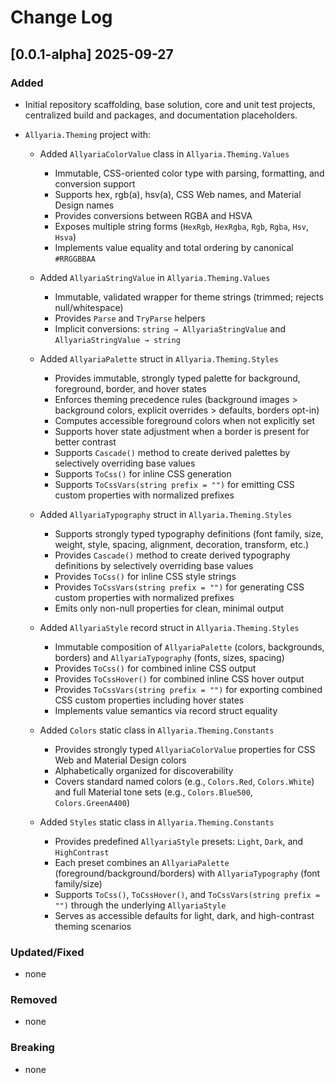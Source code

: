 # Change Log

## [0.0.1-alpha] 2025-09-27

### Added

* Initial repository scaffolding, base solution, core and unit test projects, centralized build and packages, and
  documentation placeholders.
* `Allyaria.Theming` project with:

    * Added `AllyariaColorValue` class in `Allyaria.Theming.Values`

        * Immutable, CSS-oriented color type with parsing, formatting, and conversion support
        * Supports hex, rgb(a), hsv(a), CSS Web names, and Material Design names
        * Provides conversions between RGBA and HSVA
        * Exposes multiple string forms (`HexRgb`, `HexRgba`, `Rgb`, `Rgba`, `Hsv`, `Hsva`)
        * Implements value equality and total ordering by canonical `#RRGGBBAA`
    * Added `AllyariaStringValue` in `Allyaria.Theming.Values`

        * Immutable, validated wrapper for theme strings (trimmed; rejects null/whitespace)
        * Provides `Parse` and `TryParse` helpers
        * Implicit conversions: `string → AllyariaStringValue` and `AllyariaStringValue → string`
    * Added `AllyariaPalette` struct in `Allyaria.Theming.Styles`

        * Provides immutable, strongly typed palette for background, foreground, border, and hover states
        * Enforces theming precedence rules (background images > background colors, explicit overrides > defaults,
          borders opt-in)
        * Computes accessible foreground colors when not explicitly set
        * Supports hover state adjustment when a border is present for better contrast
        * Supports `Cascade()` method to create derived palettes by selectively overriding base values
        * Supports `ToCss()` for inline CSS generation
        * Supports `ToCssVars(string prefix = "")` for emitting CSS custom properties with normalized prefixes
    * Added `AllyariaTypography` struct in `Allyaria.Theming.Styles`

        * Supports strongly typed typography definitions (font family, size, weight, style, spacing, alignment,
          decoration, transform, etc.)
        * Provides `Cascade()` method to create derived typography definitions by selectively overriding base values
        * Provides `ToCss()` for inline CSS style strings
        * Provides `ToCssVars(string prefix = "")` for generating CSS custom properties with normalized prefixes
        * Emits only non-null properties for clean, minimal output
    * Added `AllyariaStyle` record struct in `Allyaria.Theming.Styles`

        * Immutable composition of `AllyariaPalette` (colors, backgrounds, borders) and `AllyariaTypography` (fonts,
          sizes, spacing)
        * Provides `ToCss()` for combined inline CSS output
        * Provides `ToCssHover()` for combined inline CSS hover output
        * Provides `ToCssVars(string prefix = "")` for exporting combined CSS custom properties including hover states
        * Implements value semantics via record struct equality
    * Added `Colors` static class in `Allyaria.Theming.Constants`

        * Provides strongly typed `AllyariaColorValue` properties for CSS Web and Material Design colors
        * Alphabetically organized for discoverability
        * Covers standard named colors (e.g., `Colors.Red`, `Colors.White`) and full Material tone sets (e.g.,
          `Colors.Blue500`, `Colors.GreenA400`)
    * Added `Styles` static class in `Allyaria.Theming.Constants`

        * Provides predefined `AllyariaStyle` presets: `Light`, `Dark`, and `HighContrast`
        * Each preset combines an `AllyariaPalette` (foreground/background/borders) with `AllyariaTypography` (font
          family/size)
        * Supports `ToCss()`, `ToCssHover()`, and `ToCssVars(string prefix = "")` through the underlying `AllyariaStyle`
        * Serves as accessible defaults for light, dark, and high-contrast theming scenarios

### Updated/Fixed

* none

### Removed

* none

### Breaking

* none
